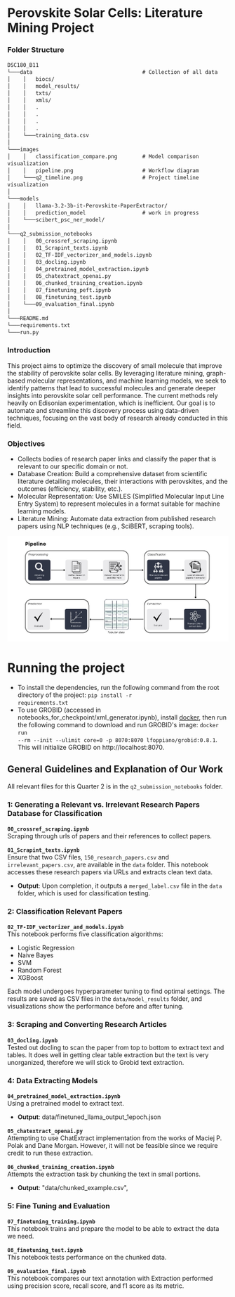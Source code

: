 # Perovskite Solar Cells: Literature Mining Project

### Folder Structure
```
DSC180_B11
└───data                                   # Collection of all data
│    │   biocs/                                
│    │   model_results/                        
│    │   txts/                               
│    │   xmls/                                 
│    │   .
│    │   .
│    │   .
│    │   .
│    └───training_data.csv                 
│
└───images
│    │   classification_compare.png        # Model comparison visualization
│    │   pipeline.png                      # Workflow diagram
│    └───q2_timeline.png                   # Project timeline visualization
│
└───models
│    │   llama-3.2-3b-it-Perovskite-PaperExtractor/
│    │   prediction_model                  # work in progress
│    └───scibert_psc_ner_model/                
│
└───q2_submission_notebooks
│    │   00_crossref_scraping.ipynb           
│    │   01_Scrapint_texts.ipynb            
│    │   02_TF-IDF_vectorizer_and_models.ipynb
│    │   03_docling.ipynb                  
│    │   04_pretrained_model_extraction.ipynb                   
│    │   05_chatextract_openai.py    
│    │   06_chunked_training_creation.ipynb              
│    │   07_finetuning_peft.ipynb   
│    │   08_finetuning_test.ipynb                     
│    └───09_evaluation_final.ipynb          
│
└───README.md                                  
└───requirements.txt                       
└───run.py                                     

```

### Introduction
This project aims to optimize the discovery of small molecule that improve the stability of perovskite solar cells. By leveraging literature mining, graph-based molecular representations, and machine learning models, we seek to identify patterns that lead to successful molecules and generate deeper insights into perovskite solar cell performance. The current methods rely heavily on Edisonian experimentation, which is inefficient. Our goal is to automate and streamline this discovery process using data-driven techniques, focusing on the vast body of research already conducted in this field.

### Objectives
- Collects bodies of research paper links and classify the paper that is relevant to our specific domain or not. 
- Database Creation: Build a comprehensive dataset from scientific literature detailing molecules, their interactions with perovskites, and the outcomes (efficiency, stability, etc.).
- Molecular Representation: Use SMILES (Simplified Molecular Input Line Entry System) to represent molecules in a format suitable for machine learning models.
- Literature Mining: Automate data extraction from published research papers using NLP techniques (e.g., SciBERT, scraping tools).
<img src="images\pipeline.png" alt="pipeline" width="1000">


# Running the project
- To install the dependencies, run the following command from the root directory of the project: <code>pip install -r requirements.txt</code>
- To use GROBID (accessed in notebooks_for_checkpoint/xml_generator.ipynb), install [docker](https://docs.docker.com/engine/install/), 
then run the following command to download and run GROBID's image: <code>docker run --rm --init --ulimit core=0 -p 8070:8070 lfoppiano/grobid:0.8.1</code>. This will initialize GROBID on http://localhost:8070.

## General Guidelines and Explanation of Our Work
All relevant files for this Quarter 2 is in the `q2_submission_notebooks` folder.

### 1: Generating a Relevant vs. Irrelevant Research Papers Database for Classification

**`00_crossref_scraping.ipynb`**  
   Scraping through urls of papers and their references to collect papers.

**`01_Scrapint_texts.ipynb`**  
   Ensure that two CSV files, `150_research_papers.csv` and `irrelevant_papers.csv`, are available in the `data` folder. This notebook accesses these research papers via URLs and extracts clean text data.  
   - **Output**: Upon completion, it outputs a `merged_label.csv` file in the `data` folder, which is used for classification testing.

### 2: Classification Relevant Papers

**`02_TF-IDF_vectorizer_and_models.ipynb`**  
   This notebook performs five classification algorithms:
   - Logistic Regression
   - Naive Bayes
   - SVM
   - Random Forest
   - XGBoost  

   Each model undergoes hyperparameter tuning to find optimal settings. The results are saved as CSV files in the `data/model_results` folder, and visualizations show the performance before and after tuning.

### 3: Scraping and Converting Research Articles

**`03_docling.ipynb`**  
Tested out docling to scan the paper from top to bottom to extract text and tables. It does well in getting clear table extraction but the text is very unorganized, therefore we will stick to Grobid text extraction.

### 4: Data Extracting Models

**`04_pretrained_model_extraction.ipynb`**  
   Using a pretrained model to extract text.
   - **Output**: data/finetuned_llama_output_1epoch.json

**`05_chatextract_openai.py`**  
   Attempting to use ChatExtract implementation from the works of Maciej P. Polak and Dane Morgan. However, it will not be feasible since we require credit to run these extraction.
   
**`06_chunked_training_creation.ipynb`**  
Attempts the extraction task by chunking the text in small portions.
   - **Output**: "data/chunked_example.csv",

### 5: Fine Tuning and Evaluation

**`07_finetuning_training.ipynb`**  
This notebook trains and prepare the model to be able to extract the data we need.

**`08_finetuning_test.ipynb`**  
This notebook tests performance on the chunked data.

**`09_evaluation_final.ipynb`**  
This notebook compares our text annotation with Extraction performed using precision score, recall score, and f1 score as its metric.




